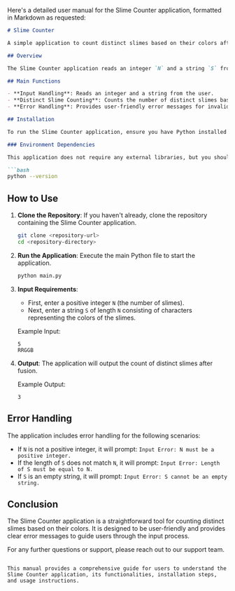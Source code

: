 Here's a detailed user manual for the Slime Counter application, formatted in Markdown as requested:

```markdown
# Slime Counter

A simple application to count distinct slimes based on their colors after fusion.

## Overview

The Slime Counter application reads an integer `N` and a string `S` from standard input, where `N` represents the number of slimes and `S` is a string of characters representing the colors of these slimes. The application counts how many distinct slimes remain after fusion based on the color changes in the string.

## Main Functions

- **Input Handling**: Reads an integer and a string from the user.
- **Distinct Slime Counting**: Counts the number of distinct slimes based on color changes in the string.
- **Error Handling**: Provides user-friendly error messages for invalid inputs.

## Installation

To run the Slime Counter application, ensure you have Python installed on your machine. You can download it from [python.org](https://www.python.org/downloads/).

### Environment Dependencies

This application does not require any external libraries, but you should have Python 3.x installed. You can check your Python version by running:

```bash
python --version
```

## How to Use

1. **Clone the Repository**: If you haven't already, clone the repository containing the Slime Counter application.

   ```bash
   git clone <repository-url>
   cd <repository-directory>
   ```

2. **Run the Application**: Execute the main Python file to start the application.

   ```bash
   python main.py
   ```

3. **Input Requirements**:
   - First, enter a positive integer `N` (the number of slimes).
   - Next, enter a string `S` of length `N` consisting of characters representing the colors of the slimes.

   Example Input:
   ```
   5
   RRGGB
   ```

4. **Output**: The application will output the count of distinct slimes after fusion.

   Example Output:
   ```
   3
   ```

## Error Handling

The application includes error handling for the following scenarios:
- If `N` is not a positive integer, it will prompt: `Input Error: N must be a positive integer.`
- If the length of `S` does not match `N`, it will prompt: `Input Error: Length of S must be equal to N.`
- If `S` is an empty string, it will prompt: `Input Error: S cannot be an empty string.`

## Conclusion

The Slime Counter application is a straightforward tool for counting distinct slimes based on their colors. It is designed to be user-friendly and provides clear error messages to guide users through the input process.

For any further questions or support, please reach out to our support team.
```

This manual provides a comprehensive guide for users to understand the Slime Counter application, its functionalities, installation steps, and usage instructions.